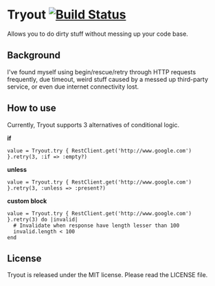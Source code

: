 Tryout [![Build Status](https://secure.travis-ci.org/endel/tryout.png)](http://travis-ci.org/endel/tryout)
===

Allows you to do dirty stuff without messing up your code base.

Background
---

I've found myself using begin/rescue/retry through HTTP requests frequently, due
timeout, weird stuff caused by a messed up third-party service, or even due
internet connectivity lost.


How to use
---

Currently, Tryout supports 3 alternatives of conditional logic.

**if**

    value = Tryout.try { RestClient.get('http://www.google.com') }.retry(3, :if => :empty?)

**unless**

    value = Tryout.try { RestClient.get('http://www.google.com') }.retry(3, :unless => :present?)

**custom block**

    value = Tryout.try { RestClient.get('http://www.google.com') }.retry(3) do |invalid|
      # Invalidate when response have length lesser than 100
      invalid.length < 100
    end

License
---

Tryout is released under the MIT license. Please read the LICENSE file.
